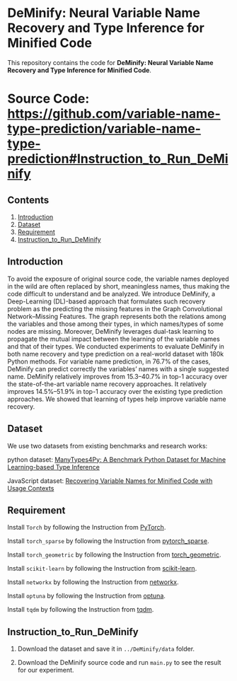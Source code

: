 # DeMinify: Neural Variable Name Recovery and Type Inference for Minified Code

<p aligh="center"> This repository contains the code for <b>DeMinify: Neural Variable Name Recovery and Type Inference for Minified Code</b>.</p>

# Source Code: https://github.com/variable-name-type-prediction/variable-name-type-prediction#Instruction_to_Run_DeMinify


## Contents
1. [Introduction](#Introduction)
2. [Dataset](#Dataset)
3. [Requirement](#Requirement)
4. [Instruction_to_Run_DeMinify](#Instruction_to_Run_DeMinify)

## Introduction

To avoid the exposure of original source code, the variable names deployed in the wild are often replaced by short, meaningless names,
thus making the code difficult to understand and be analyzed. We
introduce DeMinify, a Deep-Learning (DL)-based approach that
formulates such recovery problem as the predicting the missing features in the Graph Convolutional Network–Missing Features. The
graph represents both the relations among the variables and those
among their types, in which names/types of some nodes are missing.
Moreover, DeMinify leverages dual-task learning to propagate the
mutual impact between the learning of the variable names and that
of their types. We conducted experiments to evaluate DeMinify in
both name recovery and type prediction on a real-world dataset
with 180k Python methods. For variable name prediction, in 76.7%
of the cases, DeMinify can predict correctly the variables’ names
with a single suggested name. DeMinify relatively improves from
15.3–40.7% in top-1 accuracy over the state-of-the-art variable name
recovery approaches. It relatively improves 14.5%–51.9% in top-1
accuracy over the existing type prediction approaches. We showed
that learning of types help improve variable name recovery.


## Dataset

We use two datasets from existing benchmarks and research works:

python dataset: [ManyTypes4Py: A Benchmark Python Dataset for Machine Learning-based Type Inference](https://github.com/saltudelft/many-types-4-py-dataset)

JavaScript dataset: [Recovering Variable Names for Minified Code with Usage Contexts](https://mrstarrynight.github.io/JSNeat/index.html)

## Requirement

Install ```Torch``` by following the Instruction from [PyTorch](https://pytorch.org/get-started/locally).

Install ```torch_sparse``` by following the Instruction from [pytorch_sparse](https://github.com/rusty1s/pytorch_sparse).

Install ```torch_geometric``` by following the Instruction from [torch_geometric](https://pytorch-geometric.readthedocs.io/en/latest/notes/installation.html).

Install ```scikit-learn``` by following the Instruction from [scikit-learn](https://scikit-learn.org/stable/getting_started.html).

Install ```networkx``` by following the Instruction from [networkx](https://networkx.org/documentation/stable/install.html).

Install ```optuna``` by following the Instruction from [optuna](https://optuna.org/#installation).

Install ```tqdm``` by following the Instruction from [tqdm](https://github.com/tqdm/tqdm).

## Instruction_to_Run_DeMinify

1. Download the dataset and save it in ```../DeMinify/data``` folder.

2. Download the DeMinify source code and run ```main.py``` to see the result for our experiment. 

